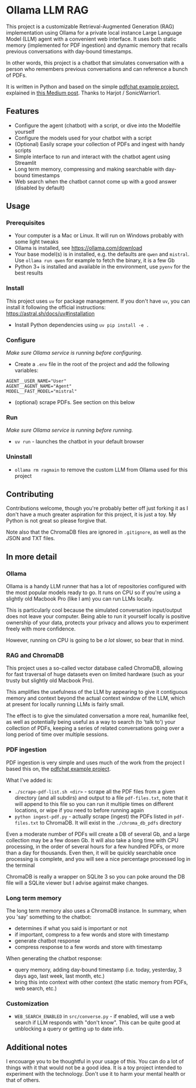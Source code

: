 # Ollama LLM RAG

This project is a customizable Retrieval-Augmented Generation (RAG) implementation using Ollama for a private local instance Large Language Model (LLM) agent with a convenient web interface. It uses both static memory (implemented for PDF ingestion) and dynamic memory that recalls previous conversations with day-bound timestamps.

In other words, this project is a chatbot that simulates conversation with a person who remembers previous conversations and can reference a bunch of PDFs.

It is written in Python and based on the simple [pdfchat example project](https://github.com/SonicWarrior1/pdfchat), explained in [this Medium post](https://medium.com/@harjot802/building-a-local-pdf-chat-application-with-mistral-7b-llm-langchain-ollama-and-streamlit-67b314fbab57). Thanks to Harjot / SonicWarrior1.

## Features

- Configure the agent (chatbot) with a script, or dive into the Modelfile yourself
- Configure the models used for your chatbot with a script
- (Optional) Easily scrape your collection of PDFs and ingest with handy scripts
- Simple interface to run and interact with the chatbot agent using Streamlit
- Long term memory, compressing and making searchable with day-bound timestamps
- Web search when the chatbot cannot come up with a good answer (disabled by default)

## Usage

### Prerequisites

- Your computer is a Mac or Linux. It will run on Windows probably with some light tweaks
- Ollama is installed, see https://ollama.com/download
- Your base model(s) is in installed, e.g. the defaults are `qwen` and `mistral`. Use `ollama run qwen` for example to fetch the binary, it is a few Gb
- Python 3+ is installed and available in the environment, use `pyenv` for the best results

### Install

This project uses `uv` for package management. If you don't have `uv`, you can install it following the official instructions: https://astral.sh/docs/uv#installation

- Install Python dependencies using `uv pip install -e .`

### Configure

_Make sure Ollama service is running before configuring._

- Create a `.env` file in the root of the project and add the following variables:

```
AGENT__USER_NAME="User"
AGENT__AGENT_NAME="Agent"
MODEL__FAST_MODEL="mistral"
```

- (optional) scrape PDFs. See section on this below

### Run

_Make sure Ollama service is running before running._

- `uv run` - launches the chatbot in your default browser

### Uninstall

- `ollama rm ragmain` to remove the custom LLM from Ollama used for this project

## Contributing

Contributions welcome, though you're probably better off just forking it as I don't have a much greater aspiration for this project, it is just a toy. My Python is not great so please forgive that.

Note also that the ChromaDB files are ignored in `.gitignore`, as well as the JSON and TXT files.

## In more detail

### Ollama

Ollama is a handy LLM runner that has a lot of repositories configured with the most popular models ready to go. It runs on CPU so if you're using a slightly old Macbook Pro (like I am) you can run LLMs locally.

This is particularly cool because the simulated conversation input/output does not leave your computer. Being able to run it yourself locally is positive ownership of your data, protects your privacy and allows you to experiment freely with more confidence.

However, running on CPU is going to be _a lot_ slower, so bear that in mind.

### RAG and ChromaDB

This project uses a so-called vector database called ChromaDB, allowing for fast traversal of huge datasets even on limited hardware (such as your trusty but slightly old Macbook Pro).

This amplifies the usefulness of the LLM by appearing to give it contiguous memory and context beyond the actual context window of the LLM, which at present for locally running LLMs is fairly small.

The effect is to give the simulated conversation a more real, humanlike feel, as well as potentially being useful as a way to search (to 'talk to') your collection of PDFs, keeping a series of related conversations going over a long period of time over multiple sessions.

### PDF ingestion

PDF ingestion is very simple and uses much of the work from the project I based this on, the [pdfchat example project](https://github.com/SonicWarrior1/pdfchat).

What I've added is:

- `./scrape-pdf-list.sh <dir>` - scrape all the PDF files from a given directory (and all subdirs) and output to a file `pdf-files.txt`, note that it will append to this file so you can run it multiple times on different locations, or wipe if you need to before running again
- `python ingest-pdf.py` - actually scrape (ingest) the PDFs listed in `pdf-files.txt` to ChromaDB. It will exist in the `./chroma_db_pdfs` directory

Even a moderate number of PDFs will create a DB of several Gb, and a large collection may be a few dosen Gb. It will also take a long time with CPU processing, in the order of several hours for a few hundred PDFs, or more than a day for thousands. Even then, it will be quickly searchable once processing is complete, and you will see a nice percentage processed log in the terminal

ChromaDB is really a wrapper on SQLite 3 so you can poke around the DB file will a SQLite viewer but I advise against make changes.

### Long term memory

The long term memory also uses a ChromaDB instance. In summary, when you 'say' something to the chatbot:

- determines if what you said is important or not
- if important, compress to a few words and store with timestamp
- generate chatbot response
- compress response to a few words and store with timestamp

When generating the chatbot response:

- query memory, adding day-bound timestamp (i.e. today, yesterday, 3 days ago, last week, last month, etc.)
- bring this into context with other context (the static memory from PDFs, web search, etc.)

### Customization

- `WEB_SEARCH_ENABLED` in `src/converse.py` - if enabled, will use a web search if LLM responds with "don't know". This can be quite good at unblocking a query or getting up to date info.

## Additional notes

I encouarge you to be thoughtful in your usage of this. You can do a lot of things with it that would not be a good idea. It is a toy project intended to experiment with the technology. Don't use it to harm your mental health or that of others.
